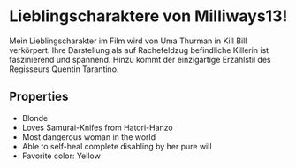 # Lieblingscharaktere von Milliways13!

Mein Lieblingscharakter im Film wird von Uma Thurman in Kill Bill verkörpert. Ihre Darstellung als auf Rachefeldzug befindliche Killerin ist faszinierend und spannend. Hinzu kommt der einzigartige Erzählstil des Regisseurs Quentin Tarantino.

## Properties
* Blonde
* Loves Samurai-Knifes from Hatori-Hanzo
* Most dangerous woman in the world
* Able to self-heal complete disabling by her pure will
* Favorite color: Yellow